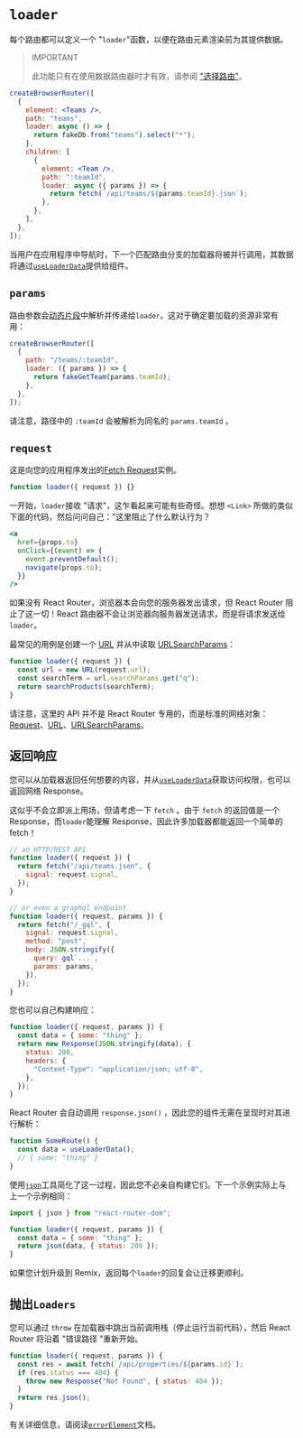 # `loader`

每个路由都可以定义一个 "`loader`"函数，以便在路由元素渲染前为其提供数据。

> IMPORTANT
>
> 此功能只有在使用数据路由器时才有效，请参阅 ["选择路由"](../router/picking-a-router)。

```jsx
createBrowserRouter([
  {
    element: <Teams />,
    path: "teams",
    loader: async () => {
      return fakeDb.from("teams").select("*");
    },
    children: [
      {
        element: <Team />,
        path: ":teamId",
        loader: async ({ params }) => {
          return fetch(`/api/teams/${params.teamId}.json`);
        },
      },
    ],
  },
]);
```

当用户在应用程序中导航时，下一个匹配路由分支的加载器将被并行调用，其数据将通过[`useLoaderData`](../hooks/use-loader-data)提供给组件。

## `params`

路由参数会[动态片段](../route/route#dynamic-segments)中解析并传递给`loader`。这对于确定要加载的资源非常有用：

```jsx
createBrowserRouter([
  {
    path: "/teams/:teamId",
    loader: ({ params }) => {
      return fakeGetTeam(params.teamId);
    },
  },
]);
```

请注意，路径中的 `:teamId` 会被解析为同名的 `params.teamId` 。

## `request`

这是向您的应用程序发出的[Fetch Request](https://developer.mozilla.org/en-US/docs/Web/API/Request)实例。

```jsx
function loader({ request }) {}
```

一开始，`loader`接收 "请求"，这乍看起来可能有些奇怪。想想 `<Link>` 所做的类似下面的代码，然后问问自己："这里阻止了什么默认行为？

```jsx
<a
  href={props.to}
  onClick={(event) => {
    event.preventDefault();
    navigate(props.to);
  }}
/>
```

如果没有 React Router，浏览器本会向您的服务器发出请求，但 React Router 阻止了这一切！React 路由器不会让浏览器向服务器发送请求，而是将请求发送给`loader`。

最常见的用例是创建一个 [URL](https://developer.mozilla.org/en-US/docs/Web/API/URL) 并从中读取 [URLSearchParams](https://developer.mozilla.org/en-US/docs/Web/API/URLSearchParams)：

```jsx
function loader({ request }) {
  const url = new URL(request.url);
  const searchTerm = url.searchParams.get("q");
  return searchProducts(searchTerm);
}
```

请注意，这里的 API 并不是 React Router 专用的，而是标准的网络对象：[Request](https://developer.mozilla.org/en-US/docs/Web/API/Request)、[URL](https://developer.mozilla.org/en-US/docs/Web/API/URL)、[URLSearchParams](https://developer.mozilla.org/en-US/docs/Web/API/URLSearchParams)。

## 返回响应

您可以从加载器返回任何想要的内容，并从[`useLoaderData`](../hooks/use-loader-data)获取访问权限，也可以返回网络 Response。

这似乎不会立即派上用场，但请考虑一下 `fetch` 。由于 `fetch` 的返回值是一个 Response，而`loader`能理解 Response，因此许多加载器都能返回一个简单的 fetch！

```jsx
// an HTTP/REST API
function loader({ request }) {
  return fetch("/api/teams.json", {
    signal: request.signal,
  });
}

// or even a graphql endpoint
function loader({ request, params }) {
  return fetch("/_gql", {
    signal: request.signal,
    method: "post",
    body: JSON.stringify({
      query: gql`...`,
      params: params,
    }),
  });
}
```

您也可以自己构建响应：

```jsx
function loader({ request, params }) {
  const data = { some: "thing" };
  return new Response(JSON.stringify(data), {
    status: 200,
    headers: {
      "Content-Type": "application/json; utf-8",
    },
  });
}
```

React Router 会自动调用 `response.json()` ，因此您的组件无需在呈现时对其进行解析：

```jsx
function SomeRoute() {
  const data = useLoaderData();
  // { some: "thing" }
}
```

使用[`json`](../fetch/json)工具简化了这一过程，因此您不必亲自构建它们。下一个示例实际上与上一个示例相同：

```jsx
import { json } from "react-router-dom";

function loader({ request, params }) {
  const data = { some: "thing" };
  return json(data, { status: 200 });
}
```

如果您计划升级到 Remix，返回每个`loader`的回复会让迁移更顺利。

## 抛出`Loaders`

您可以通过 `throw` 在加载器中跳出当前调用栈（停止运行当前代码），然后 React Router 将沿着 "错误路径 "重新开始。

```jsx
function loader({ request, params }) {
  const res = await fetch(`/api/properties/${params.id}`);
  if (res.status === 404) {
    throw new Response("Not Found", { status: 404 });
  }
  return res.json();
}
```

有关详细信息，请阅读[`errorElement`](../route/error-element)文档。